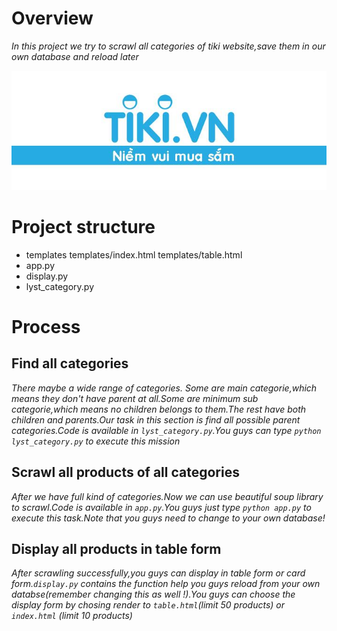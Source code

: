 # Overview
*In this project we try to scrawl all categories of tiki website,save them in our own database and reload later*

![](images/danh-gia-kinh-nghiem-mua-hang-tren-tiki-21.jpg)

# Project structure
- templates templates/index.html templates/table.html
- app.py
- display.py
- lyst_category.py

# Process
## Find all categories
*There maybe a wide range of categories. Some are main categorie,which means they don't have parent at all.Some are minimum sub categorie,which means no children belongs to them.The rest have both children and parents.Our task in this section is find all possible parent categories.Code is available in `lyst_category.py`.You guys can type `python lyst_category.py` to execute this mission*

## Scrawl all products of all categories
*After we have full kind of categories.Now we can use beautiful soup library to scrawl.Code is available in `app.py`.You guys just type `python app.py` to execute this task.Note that you guys need to change to your own database!*

## Display all products in table form
*After scrawling successfully,you guys can display in table form or card form.`display.py` contains the function help you guys reload from your own databse(remember changing this as well !).You guys can choose the display form by chosing render to `table.html`(limit 50 products) or `index.html` (limit 10 products)*

